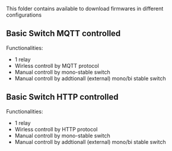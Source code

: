 This folder contains available to download firmwares in different configurations

## Basic Switch MQTT controlled
Functionalities:
- 1 relay
- Wirless controll by MQTT protocol
- Manual controll by mono-stable switch
- Manual controll by addtionall (external) mono/bi stable switch

## Basic Switch HTTP controlled
Functionalities:
- 1 relay
- Wirless controll by HTTP protocol
- Manual controll by mono-stable switch
- Manual controll by addtionall (external) mono/bi stable switch
